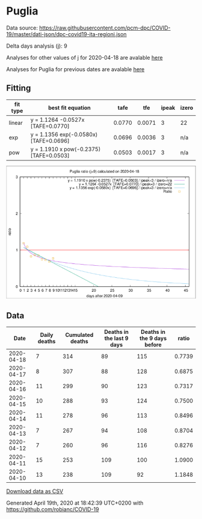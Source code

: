 # Puglia

Data source: https://raw.githubusercontent.com/pcm-dpc/COVID-19/master/dati-json/dpc-covid19-ita-regioni.json

Delta days analysis (j): 9

Analyses for other values of j for 2020-04-18 are avalable [here](../2020-04-18/README.md)

Analyses for Puglia for previous dates are avalable [here](../README.md)

## Fitting 
|fit type|best fit equation|tafe|tfe|ipeak|izero|
|-------|-----|--------|------|---|---|
|linear|y = 1.1264 -0.0527x  [TAFE=0.0770]|0.0770|0.0071|3|22|
|exp|y = 1.1356 exp(-0.0580x)  [TAFE=0.0696]|0.0696|0.0036|3|n/a|
|pow|y = 1.1910 x pow(-0.2375)  [TAFE=0.0503]|0.0503|0.0017|3|n/a|

![Plot](COVID-19_puglia_j9_2020-04-18.png)

## Data
|Date|Daily deaths|Cumulated deaths|Deaths in the last 9 days|Deaths in the 9 days before|ratio|
|----|----------|-----------|-------|--------------------|-----|
|2020-04-18|7|314|89|115|0.7739|
|2020-04-17|8|307|88|128|0.6875|
|2020-04-16|11|299|90|123|0.7317|
|2020-04-15|10|288|93|124|0.7500|
|2020-04-14|11|278|96|113|0.8496|
|2020-04-13|7|267|94|108|0.8704|
|2020-04-12|7|260|96|116|0.8276|
|2020-04-11|15|253|109|100|1.0900|
|2020-04-10|13|238|109|92|1.1848|

[Download data as CSV](COVID-19_puglia_j9_2020-04-18.csv)

Generated April 19th, 2020 at 18:42:39 UTC+0200 with https://github.com/robianc/COVID-19
